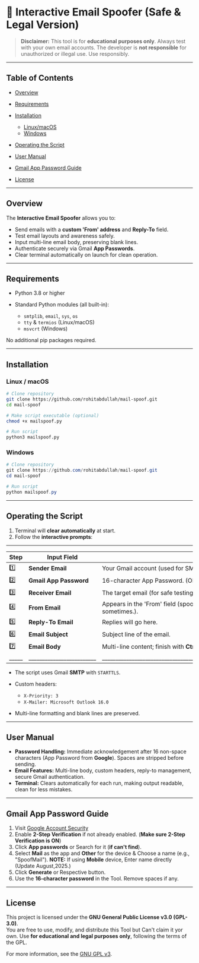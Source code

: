 # 💌 Interactive Email Spoofer (Safe & Legal Version)

> **Disclaimer:** This tool is for **educational purposes only**. Always test with your own email accounts. The developer is **not responsible** for unauthorized or illegal use. Use responsibly.

---

## Table of Contents

* [Overview](#overview)
* [Requirements](#requirements)
* [Installation](#installation)

  * [Linux/macOS](#linuxmacos)
  * [Windows](#windows)
* [Operating the Script](#operating-the-script)
* [User Manual](#user-manual)
* [Gmail App Password Guide](#gmail-app-password-guide)
* [License](#license)

---

## Overview

The **Interactive Email Spoofer** allows you to:

* Send emails with a **custom 'From' address** and **Reply-To** field.
* Test email layouts and awareness safely.
* Input multi-line email body, preserving blank lines.
* Authenticate securely via Gmail **App Passwords**.
* Clear terminal automatically on launch for clean operation.

---

## Requirements

* Python 3.8 or higher
* Standard Python modules (all built-in):

  * `smtplib`, `email`, `sys`, `os`
  * `tty` & `termios` (Linux/macOS)
  * `msvcrt` (Windows)

No additional pip packages required.

---

## Installation

### Linux / macOS

```bash
# Clone repository
git clone https://github.com/rohitabdullah/mail-spoof.git
cd mail-spoof

# Make script executable (optional)
chmod +x mailspoof.py

# Run script
python3 mailspoof.py
```

### Windows

```powershell
# Clone repository
git clone https://github.com/rohitabdullah/mail-spoof.git
cd mail-spoof

# Run script
python mailspoof.py
```

---

## Operating the Script

1. Terminal will **clear automatically** at start.
2. Follow the **interactive prompts**:
_________________________________________________________________________________________________________________________________
| Step | Input Field            | Notes                                                                                          |
| ---- | ---------------------- | ---------------------------------------------------------------------------------------------- |
| 1️⃣  | **Sender Email**       | Your Gmail account (used for SMTP authentication).                                             |
| 2️⃣  | **Gmail App Password** | 16-character App Password. (Obtaining methos is given [Here](#gmail-app-password-guide)        |
| 3️⃣  | **Receiver Email**     | The target email (for safe testing, use your own; or just use there 😑).                       |
| 4️⃣  | **From Email**         | Appears in the 'From' field (spoofed mail address. not always accurate but works sometimes.).  |
| 5️⃣  | **Reply-To Email**     | Replies will go here.                                                                          |
| 6️⃣  | **Email Subject**      | Subject line of the email.                                                                     |
| 7️⃣  | **Email Body**         | Multi-line content; finish with **Ctrl+D** (Linux/macOS) or **Ctrl+Z + Enter** (Windows).      |
|_____|_________________________|________________________________________________________________________________________________|

* The script uses Gmail **SMTP** with `STARTTLS`.
* Custom headers:

  * `X-Priority: 3`
  * `X-Mailer: Microsoft Outlook 16.0`
* Multi-line formatting and blank lines are preserved.

---

## User Manual

* **Password Handling:** Immediate acknowledgement after 16 non-space characters (App Password from **Google**). Spaces are stripped before sending.
* **Email Features:** Multi-line body, custom headers, reply-to management, secure Gmail authentication.
* **Terminal:** Clears automatically for each run, making output readable, clean for less mistakes.

---

## Gmail App Password Guide

1. Visit [Google Account Security](https://myaccount.google.com/security)
2. Enable **2-Step Verification** if not already enabled. (**Make sure 2-Step Verification is ON**)
3. Click **App passwords** or Search for it (**if can't find**).
4. Select **Mail** as the app and **Other** for the device & Choose a name (e.g., "SpoofMail").
   **NOTE:** If using **Mobile** device, Enter name directly (Update August,2025.)
5. Click **Generate** or Respective button.
6. Use the **16-character password** in the Tool. Remove spaces if any.

---

## License
This project is licensed under the **GNU General Public License v3.0 (GPL-3.0)**.  
You are free to use, modify, and distribute this Tool but Can't claim it yor own. Use **for educational and legal purposes only**, following the terms of the GPL.  

For more information, see the [GNU GPL v3](https://www.gnu.org/licenses/gpl-3.0.en.html).

